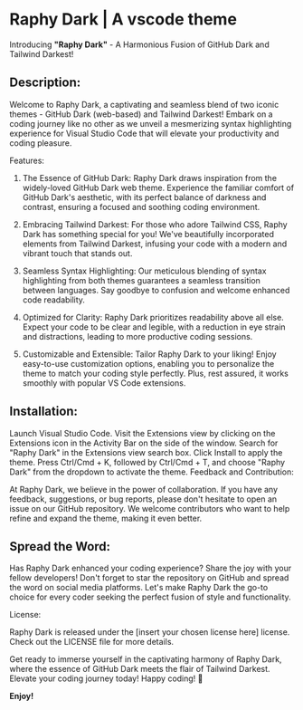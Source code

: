 # Raphy Dark | A vscode theme

Introducing **"Raphy Dark"** - A Harmonious Fusion of GitHub Dark and Tailwind Darkest!

## Description:

Welcome to Raphy Dark, a captivating and seamless blend of two iconic themes - GitHub Dark (web-based) and Tailwind Darkest! Embark on a coding journey like no other as we unveil a mesmerizing syntax highlighting experience for Visual Studio Code that will elevate your productivity and coding pleasure.

Features:

1. The Essence of GitHub Dark: Raphy Dark draws inspiration from the widely-loved GitHub Dark web theme. Experience the familiar comfort of GitHub Dark's aesthetic, with its perfect balance of darkness and contrast, ensuring a focused and soothing coding environment.

2. Embracing Tailwind Darkest: For those who adore Tailwind CSS, Raphy Dark has something special for you! We've beautifully incorporated elements from Tailwind Darkest, infusing your code with a modern and vibrant touch that stands out.

3. Seamless Syntax Highlighting: Our meticulous blending of syntax highlighting from both themes guarantees a seamless transition between languages. Say goodbye to confusion and welcome enhanced code readability.

4. Optimized for Clarity: Raphy Dark prioritizes readability above all else. Expect your code to be clear and legible, with a reduction in eye strain and distractions, leading to more productive coding sessions.

5. Customizable and Extensible: Tailor Raphy Dark to your liking! Enjoy easy-to-use customization options, enabling you to personalize the theme to match your coding style perfectly. Plus, rest assured, it works smoothly with popular VS Code extensions.

## Installation:

Launch Visual Studio Code.
Visit the Extensions view by clicking on the Extensions icon in the Activity Bar on the side of the window.
Search for "Raphy Dark" in the Extensions view search box.
Click Install to apply the theme.
Press Ctrl/Cmd + K, followed by Ctrl/Cmd + T, and choose "Raphy Dark" from the dropdown to activate the theme.
Feedback and Contribution:

At Raphy Dark, we believe in the power of collaboration. If you have any feedback, suggestions, or bug reports, please don't hesitate to open an issue on our GitHub repository. We welcome contributors who want to help refine and expand the theme, making it even better.

## Spread the Word:

Has Raphy Dark enhanced your coding experience? Share the joy with your fellow developers! Don't forget to star the repository on GitHub and spread the word on social media platforms. Let's make Raphy Dark the go-to choice for every coder seeking the perfect fusion of style and functionality.

License:

Raphy Dark is released under the [insert your chosen license here] license. Check out the LICENSE file for more details.

Get ready to immerse yourself in the captivating harmony of Raphy Dark, where the essence of GitHub Dark meets the flair of Tailwind Darkest. Elevate your coding journey today! Happy coding! 🚀

**Enjoy!**
